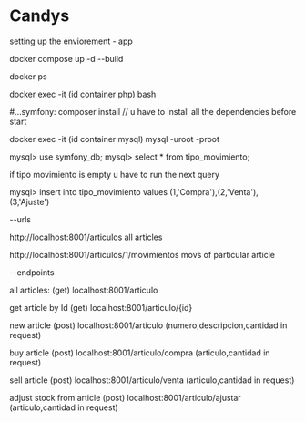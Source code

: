 # Candys

setting up the enviorement - app

docker compose up -d --build

docker ps

docker exec -it (id container php) bash

#...symfony: composer install // u have to install all the dependencies before start

docker exec -it (id container mysql) mysql -uroot -proot

mysql> use symfony_db;
mysql> select * from tipo_movimiento;

if tipo movimiento is empty u have to run the next query

mysql> insert into tipo_movimiento values (1,'Compra'),(2,'Venta'),(3,'Ajuste')


--urls

http://localhost:8001/articulos all articles

http://localhost:8001/articulos/1/movimientos movs of particular article

--endpoints

all articles: (get)
localhost:8001/articulo 

get article by Id (get)
localhost:8001/articulo/{id}

new article (post)
localhost:8001/articulo 
(numero,descripcion,cantidad in request)

buy article (post)
localhost:8001/articulo/compra 
(articulo,cantidad in request)

sell article (post)
localhost:8001/articulo/venta 
(articulo,cantidad in request)

adjust stock from article (post)
localhost:8001/articulo/ajustar 
(articulo,cantidad in request)
